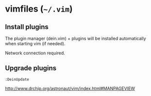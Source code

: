 # vimfiles (`~/.vim`)


## Install plugins

The plugin manager (dein.vim) + plugins will be installed automatically when
starting vim (if needed).

Network connection required.

## Upgrade plugins

```vim
:DeinUpdate
```
http://www.drchip.org/astronaut/vim/index.html#MANPAGEVIEW
